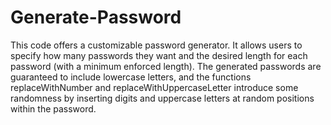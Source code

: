 # Generate-Password
This code offers a customizable password generator. 
It allows users to specify how many passwords they want and the desired length for each password (with a minimum enforced length).
The generated passwords are guaranteed to include lowercase letters, and the functions replaceWithNumber and replaceWithUppercaseLetter introduce some randomness by inserting digits and uppercase letters at random positions within the password.

